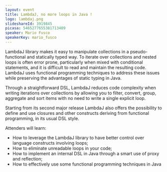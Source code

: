 ```yaml
---
layout: event
title: LambdaJ, no more loops in Java !
logo: lambdaj.png
slideshareId: 3919845
picasa: 5465277655381713409
speaker: Mario Fusco
speakerKey: mario_fusco
---
```


LambdaJ library makes it easy to manipulate collections in a pseudo-functional and statically typed way. To iterate over collections and nested loops is often error prone, particularly when mixed with conditional statements, and it is difficult to read and maintain the resulting code. LambdaJ uses functional programming techniques to address these issues while preserving the advantages of static typing in Java.

Through a straightforward DSL, LambdaJ reduces code complexity when writing iterations over collections by allowing you to filter, convert, group, aggregate and sort items with no need to write a single explicit loop.

Starting from its second major release LambdaJ also offers the possibility to define and use closures and other constructs deriving from functional programming, in its usual DSL style.

Attenders will learn:
* How to leverage the LambdaJ library to have better control over language constructs involving loops;
* How to eliminate unreadable loops in your code;
* How to implement an internal DSL in Java through a smart use of proxy and reflection;
* How to effectively use some functional programming techniques in Java